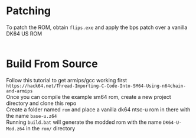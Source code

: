 # Patching
To patch the ROM, obtain `flips.exe` and apply the bps patch over a vanilla DK64 US ROM<br />
<br />
# Build From Source
Follow this tutorial to get armips/gcc working first `https://hack64.net/Thread-Importing-C-Code-Into-SM64-Using-n64chain-and-armips`<br />
Once you can compile the example sm64 rom, create a new project directory and clone this repo<br />
Create a folder named `rom` and place a vanilla dk64 ntsc-u rom in there with the name `base-u.z64`<br />
Running `build.bat` will generate the modded rom with the name `DK64-U-Mod.z64` in the `rom/` directory<br />
